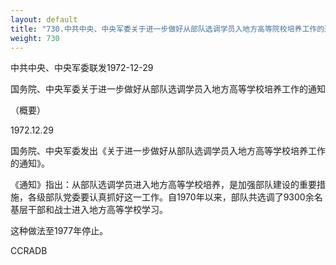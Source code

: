 ```yaml
---
layout: default
title: "730.中共中央、中央军委关于进一步做好从部队选调学员入地方高等院校培养工作的通知（概要）"
weight: 730
---
```


中共中央、中央军委联发1972-12-29

国务院、中央军委关于进一步做好从部队选调学员入地方高等学校培养工作的通知

（概要）

1972.12.29

国务院、中央军委发出《关于进一步做好从部队选调学员入地方高等学校培养工作的通知》。

《通知》指出：从部队选调学员进入地方高等学校培养，是加强部队建设的重要措施，各级部队党委要认真抓好这一工作。自1970年以来，部队共选调了9300余名基层干部和战士进入地方高等学校学习。

这种做法至1977年停止。

CCRADB

